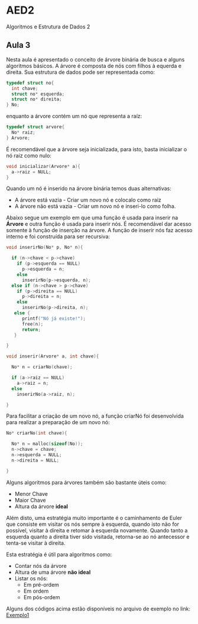 
# AED2
Algoritmos e Estrutura de Dados 2

## Aula 3

Nesta aula é apresentado o conceito de árvore binária de busca e alguns algoritmos básicos.
A árvore é composta de nós com filhos à equerda e direita. Sua estrutura de dados pode ser representada como:

```C
typedef struct no{
  int chave;
  struct no* esquerda;
  struct no* direita;
} No;
```

enquanto a árvore contém um nó que representa a raíz:

```C
typedef struct arvore{
  No* raiz;
} Arvore;
```

É recomendável que a árvore seja inicializada, para isto, basta inicializar o nó raiz como nulo:

```C
void inicializar(Arvore* a){
  a->raiz = NULL;
}
```

Quando um nó é inserido na árvore binária temos duas alternativas:
* A árvore está vazia - Criar um novo nó e colocalo como raiz
* A árvore não está vazia - Criar um novo nó e inseri-lo como folha.

Abaixo segue um exemplo em que uma função é usada para inserir na **Árvore** e outra função é usada para inserir nós. É recomendável dar acesso somente à função de inserção na árvore. A função de inserir nós faz acesso interno e foi construída para ser recursiva:

```C
void inserirNo(No* p, No* n){

  if (n->chave < p->chave)
    if (p->esquerda == NULL)
      p->esquerda = n;
    else
      inserirNo(p->esquerda, n);
  else if (n->chave > p->chave)
    if (p->direita == NULL)
      p->direita = n;
    else
      inserirNo(p->direita, n);
   else {
      printf("Nó já existe!");
      free(n);
      return;
   }

}

void inserir(Arvore* a, int chave){

  No* n = criarNo(chave);

  if (a->raiz == NULL)
    a->raiz = n;
  else
    inserirNo(a->raiz, n);

}
```
Para facilitar a criação de um novo nó, a função criarNó foi desenvolvida para realizar a preparação de um novo nó:

```C
No* criarNo(int chave){

  No* n = malloc(sizeof(No));
  n->chave = chave;
  n->esquerda = NULL;
  n->direita = NULL;

}
```

Alguns algoritmos para árvores também são bastante úteis como:
* Menor Chave
* Maior Chave
* Altura da árvore **ideal**

Além disto, uma estratégia muito importante é o caminhamento de Euler que consiste em visitar os nós sempre à esquerda, quando isto não for possível, visitar à direita e retomar à esquerda novamente. Quando tanto a esquerda quanto a direita tiver sido visitada, retorna-se ao nó antecessor e tenta-se visitar à direita.

Esta estratégia é útil para algoritmos como:
* Contar nós da árvore
* Altura de uma árvore **não ideal**
* Listar os nós:
  * Em pré-ordem
  * Em ordem
  * Em pós-ordem

Alguns dos códigos acima estão disponíveis no arquivo de exemplo no link:
[Exemplo1](exemplo1/exemplo-arvore1.c)

